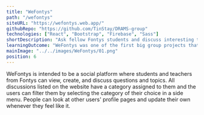 ```yaml
---
title: "WeFontys"
path: "/wefontys"
siteURL: "https://wefontys.web.app/"
githubRepo: "https://github.com/TinStay/DRAMS-group"
technologies: ["React", "Bootstrap", "Firebase", "Sass"]
shortDescription: "Ask fellow Fontys students and discuss interesting topics."
learningOutcome: "WeFontys was one of the first big group projects that I worked on in Fontys and it helped me understand more about group work and dynamics. Although I was the only person developing the application, planning and performing user testing on it was a collaborative work which gave me many new insights on how to communicate and present ideas to other people. WeFontys was not only a great way to improve my backend skills using Firebase services but it was also a great experience for designing a simple and intuitive UI.  "
mainImage: "../../images/WeFontys/01.png"
position: 6
---
```

WeFontys is intended to be a social platform where students and teachers from Fontys can view, create, and discuss questions and topics. All discussions listed on the website have a category assigned to them and the users can filter them by selecting the category of their choice in a side menu. People can look at other users' profile pages and update their own whenever they feel like it.